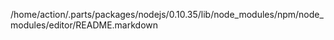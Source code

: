 /home/action/.parts/packages/nodejs/0.10.35/lib/node_modules/npm/node_modules/editor/README.markdown